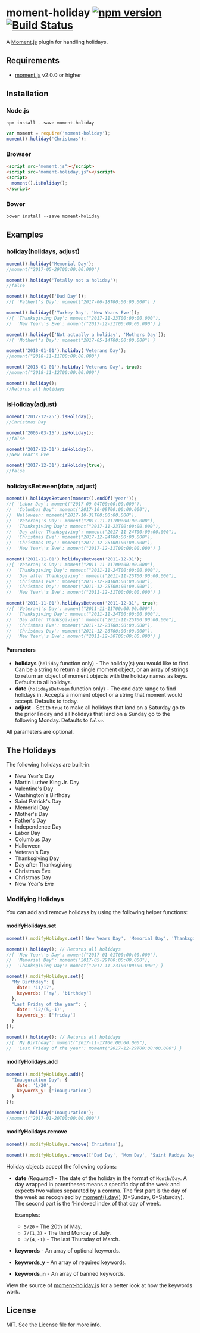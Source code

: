 # moment-holiday [![npm version](https://badge.fury.io/js/moment-holiday.svg)](https://badge.fury.io/js/moment-holiday) [![Build Status](https://travis-ci.org/kodie/moment-holiday.svg?branch=master)](https://travis-ci.org/kodie/moment-holiday)

A [Moment.js](https://github.com/moment/moment) plugin for handling holidays.

## Requirements
* [moment.js](https://github.com/moment/moment) v2.0.0 or higher

## Installation
### Node.js
```
npm install --save moment-holiday
```

```javascript
var moment = require('moment-holiday');
moment().holiday('Christmas');
```

### Browser
```html
<script src="moment.js"></script>
<script src="moment-holiday.js"></script>
<script>
  moment().isHoliday();
</script>
```

### Bower
```
bower install --save moment-holiday
```

## Examples

### holiday(holidays, adjust)
```javascript
moment().holiday('Memorial Day');
//moment("2017-05-29T00:00:00.000")

moment().holiday('Totally not a holiday');
//false

moment().holiday(['Dad Day']);
//{ 'Father\'s Day': moment("2017-06-18T00:00:00.000") }

moment().holiday(['Turkey Day', 'New Years Eve']);
//{ 'Thanksgiving Day': moment("2017-11-23T00:00:00.000"),
//  'New Year\'s Eve': moment("2017-12-31T00:00:00.000") }

moment().holiday(['Not actually a holiday', 'Mothers Day']);
//{ 'Mother\'s Day': moment("2017-05-14T00:00:00.000") }

moment('2018-01-01').holiday('Veterans Day');
//moment("2018-11-11T00:00:00.000")

moment('2018-01-01').holiday('Veterans Day', true);
//moment("2018-11-12T00:00:00.000")

moment().holiday();
//Returns all holidays
```

### isHoliday(adjust)
```javascript
moment('2017-12-25').isHoliday();
//Christmas Day

moment('2005-03-15').isHoliday();
//false

moment('2017-12-31').isHoliday();
//New Year's Eve

moment('2017-12-31').isHoliday(true);
//false
```

### holidaysBetween(date, adjust)
```javascript
moment().holidaysBetween(moment().endOf('year'));
//{ 'Labor Day': moment("2017-09-04T00:00:00.000"),
//  'Columbus Day': moment("2017-10-09T00:00:00.000"),
//  Halloween: moment("2017-10-31T00:00:00.000"),
//  'Veteran\'s Day': moment("2017-11-11T00:00:00.000"),
//  'Thanksgiving Day': moment("2017-11-23T00:00:00.000"),
//  'Day after Thanksgiving': moment("2017-11-24T00:00:00.000"),
//  'Christmas Eve': moment("2017-12-24T00:00:00.000"),
//  'Christmas Day': moment("2017-12-25T00:00:00.000"),
//  'New Year\'s Eve': moment("2017-12-31T00:00:00.000") }

moment('2011-11-01').holidaysBetween('2011-12-31');
//{ 'Veteran\'s Day': moment("2011-11-11T00:00:00.000"),
//  'Thanksgiving Day': moment("2011-11-24T00:00:00.000"),
//  'Day after Thanksgiving': moment("2011-11-25T00:00:00.000"),
//  'Christmas Eve': moment("2011-12-24T00:00:00.000"),
//  'Christmas Day': moment("2011-12-25T00:00:00.000"),
//  'New Year\'s Eve': moment("2011-12-31T00:00:00.000") }

moment('2011-11-01').holidaysBetween('2011-12-31', true);
//{ 'Veteran\'s Day': moment("2011-11-11T00:00:00.000"),
//  'Thanksgiving Day': moment("2011-11-24T00:00:00.000"),
//  'Day after Thanksgiving': moment("2011-11-25T00:00:00.000"),
//  'Christmas Eve': moment("2011-12-23T00:00:00.000"),
//  'Christmas Day': moment("2011-12-26T00:00:00.000"),
//  'New Year\'s Eve': moment("2011-12-30T00:00:00.000") }
```

#### Parameters
* **holidays** (`holiday` function only) - The holiday(s) you would like to find. Can be a string to return a single moment object, or an array of strings to return an object of moment objects with the holiday names as keys. Defaults to all holidays.
* **date** (`holidaysBetween` function only) - The end date range to find holidays in. Accepts a moment object or a string that moment would accept. Defaults to today.
* **adjust** - Set to `true` to make all holidays that land on a Saturday go to the prior Friday and all holidays that land on a Sunday go to the following Monday. Defaults to `false`.

All parameters are optional.

## The Holidays
The following holidays are built-in:

* New Year's Day
* Martin Luther King Jr. Day
* Valentine's Day
* Washington's Birthday
* Saint Patrick's Day
* Memorial Day
* Mother's Day
* Father's Day
* Independence Day
* Labor Day
* Columbus Day
* Halloween
* Veteran's Day
* Thanksgiving Day
* Day after Thanksgiving
* Christmas Eve
* Christmas Day
* New Year's Eve

### Modifying Holidays
You can add and remove holidays by using the following helper functions:

#### modifyHolidays.set
```javascript
moment().modifyHolidays.set(['New Years Day', 'Memorial Day', 'Thanksgiving']);

moment().holiday(); // Returns all holidays
//{ 'New Year\'s Day': moment("2017-01-01T00:00:00.000"),
//  'Memorial Day': moment("2017-05-29T00:00:00.000"),
//  'Thanksgiving Day': moment("2017-11-23T00:00:00.000") }

moment().modifyHolidays.set({
  "My Birthday": {
    date: '11/17',
    keywords: ['my', 'birthday']
  },
  "Last Friday of the year": {
    date: '12/(5,-1)',
    keywords_y: ['friday']
  }
});

moment().holiday(); // Returns all holidays
//{ 'My Birthday': moment("2017-11-17T00:00:00.000"),
//  'Last Friday of the year': moment("2017-12-29T00:00:00.000") }
```

#### modifyHolidays.add
```javascript
moment().modifyHolidays.add({
  "Inauguration Day": {
    date: '1/20',
    keywords_y: ['inauguration']
  }
});

moment().holiday('Inauguration');
//moment("2017-01-20T00:00:00.000")
```

#### modifyHolidays.remove
```javascript
moment().modifyHolidays.remove('Christmas');

moment().modifyHolidays.remove(['Dad Day', 'Mom Day', 'Saint Paddys Day']);
```

Holiday objects accept the following options:

* **date** *(Required)* - The date of the holiday in the format of `Month/Day`. A day wrapped in parentheses means a specific day of the week and expects two values separated by a comma. The first part is the day of the week as recognized by [moment().day()](https://momentjs.com/docs/#/get-set/day/) (0=Sunday, 6=Saturday). The second part is the 1-indexed index of that day of week.

  Examples:
  * `5/20` - The 20th of May.
  * `7/(1,3)` - The third Monday of July.
  * `3/(4,-1)` - The last Thursday of March.

* **keywords** - An array of optional keywords.
* **keywords_y** - An array of required keywords.
* **keywords_n** - An array of banned keywords.

View the source of [moment-holiday.js](moment-holiday.js) for a better look at how the keywords work.

## License
MIT. See the License file for more info.
